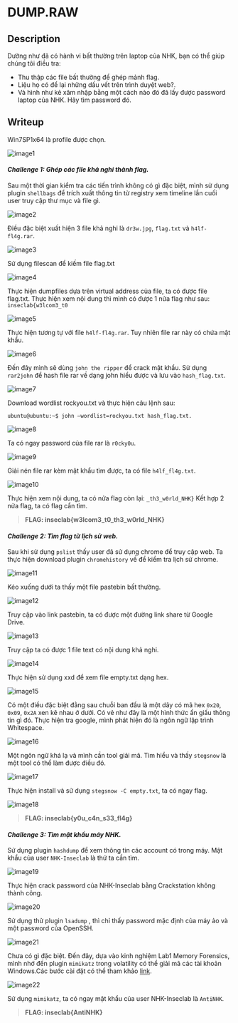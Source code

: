 # **DUMP.RAW**

## **Description**

Dường như đã có hành vi bất thường trên laptop của NHK, bạn có thể giúp chúng tôi điều tra: 
- Thu thập các file bất thường để ghép mảnh flag.
- Liệu họ có để lại những dấu vết trên trình duyệt web?.
- Và hình như kẻ xâm nhập bằng một cách nào đó đã lấy được password laptop của NHK. Hãy tìm password đó.

## **Writeup**

Win7SP1x64 là profile được chọn.

![image1](img/image1.png)

#### ***Challenge 1:** Ghép các file khả nghi thành flag.*

Sau một thời gian kiểm tra các tiến trình không có gì đặc biệt, mình sử dụng plugin `shellbags` để trích xuất thông tin từ registry xem timeline lần cuối user truy cập thư mục và file gì.

![image2](img/image2.png)

Điều đặc biệt xuất hiện 3 file khả nghi là `dr3w.jpg`, `flag.txt` và `h4lf-fl4g.rar`. 

![image3](img/image3.png)
 
Sử dụng filescan để kiếm file flag.txt
 
![image4](img/image4.png)

Thực hiện dumpfiles dựa trên virtual address của file, ta có được file flag.txt. Thực hiện xem nội dung thì mình có được 1 nửa flag như sau: `inseclab{w3lcom3_t0`
 
![image5](img/image5.png)
 
Thực hiện tương tự với file `h4lf-fl4g.rar`. Tuy nhiên file rar này có chứa mật khẩu. 

![image6](img/image6.png)

Đến đây mình sẽ dùng `john the ripper` để crack mật khẩu. Sử dụng `rar2john` để hash file rar về dạng john hiểu được và lưu vào `hash_flag.txt`. 

![image7](img/image7.png)
 
Download wordlist rockyou.txt và thực hiện câu lệnh sau:

```console
ubuntu@ubuntu:~$ john –wordlist=rockyou.txt hash_flag.txt.
```

![image8](img/image8.png)

Ta có ngay password của file rar là `r0cky0u`.

![image9](img/image9.png)
 
Giải nén file rar kèm mật khẩu tìm được, ta có file `h4lf_fl4g.txt`.

![image10](img/image10.png)
 
Thực hiện xem nội dung, ta có nửa flag còn lại: `_th3_w0rld_NHK}`
Kết hợp 2 nửa flag, ta có flag cần tìm.
> **FLAG: inseclab{w3lcom3_t0_th3_w0rld_NHK}**

#### ***Challenge 2:** Tìm flag từ lịch sử web.*

Sau khi sử dụng `pslist` thấy user đã sử dụng chrome để truy cập web. Ta thực hiện download plugin `chromehistory` về để kiểm tra lịch sử chrome.
 
![image11](img/image11.png)

Kéo xuống dưới ta thấy một file pastebin bất thường.

![image12](img/image12.png)

Truy cập vào link pastebin, ta có được một đường link share từ Google Drive.

![image13](img/image13.png)

Truy cập ta có được 1 file text có nội dung khả nghi.

![image14](img/image14.png)

Thực hiện sử dụng xxd để xem file empty.txt dạng hex. 
 
![image15](img/image15.png)
 
Có một điều đặc biệt đằng sau chuỗi ban đầu là một dãy có mã hex `0x20`, `0x09`, `0x2A` xen kẽ nhau ở dưới. Có vẻ như đây là một hình thức ẩn giấu thông tin gì đó. Thực hiện tra google, mình phát hiện đó là ngôn ngữ lập trình Whitespace. 

![image16](img/image16.png)

Một ngôn ngữ khá lạ và mình cần tool giải mã. Tìm hiểu và thấy `stegsnow` là một tool có thể làm được điều đó.

![image17](img/image17.png)
 
Thực hiện install và sử dụng `stegsnow -C empty.txt`, ta có ngay flag.

![image18](img/image18.png)

> **FLAG: inseclab{y0u_c4n_s33_fl4g}**

#### ***Challenge 3:** Tìm mật khẩu máy NHK.*

Sử dụng plugin `hashdump` để xem thông tin các account có trong máy. Mật khẩu của user `NHK-Inseclab` là thứ ta cần tìm.

![image19](img/image19.png)

Thực hiện crack password của NHK-Inseclab bằng Crackstation không thành công.

![image20](img/image20.png)
 
Sử dụng thử plugin `lsadump` , thì chỉ thấy password mặc định của máy ảo và một password của OpenSSH.

![image21](img/image21.png)
 
Chưa có gì đặc biệt. Đến đây, dựa vào kinh nghiệm Lab1 Memory Forensics, mình nhớ đến plugin `mimikatz` trong volatility có thể giải mã các tài khoản Windows.Các bước cài đặt có thể tham khảo [link](https://virtualception.wordpress.com/2016/05/15/volatility-mimikatz-plugin-installation-on-ubuntu-10/).
 
![image22](img/image22.png)

Sử dụng `mimikatz`, ta có ngay mật khẩu của user NHK-Inseclab là `AntiNHK`.

> **FLAG: inseclab{AntiNHK}**
